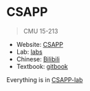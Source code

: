# CSAPP

> CMU 15-213

* Website: [CSAPP](http://csapp.cs.cmu.edu/)
* Lab: [labs](http://csapp.cs.cmu.edu/3e/labs.html)
* Chinese: [Bilibili](https://www.bilibili.com/video/BV1cD4y1D7uR)
* Textbook: [gitbook](https://hansimov.gitbook.io/csapp/)

Everything is in [CSAPP-lab](https://github.com/huang-feiyu/CSAPP-lab)

